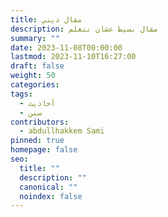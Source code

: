 ```yaml
---
title: مقال ديني
description: مقال بسيط عشان نتعلم
summary: ""
date: 2023-11-08T00:00:00
lastmod: 2023-11-10T16:27:00
draft: false
weight: 50
categories: 
tags:
  - أحاديث
  - سنن
contributors:
  - abdullhakkem Sami
pinned: true
homepage: false
seo:
  title: ""
  description: ""
  canonical: ""
  noindex: false
---
```


<!--stackedit_data:
eyJoaXN0b3J5IjpbLTE4MjY5Njc5MzYsLTE1MTQwOTA0MzFdfQ
==
-->
